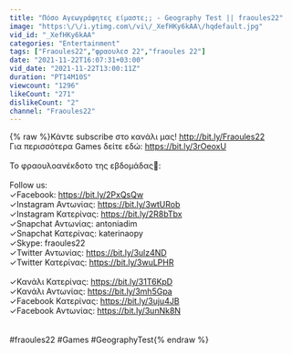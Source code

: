 ```yaml
---
title: "Πόσο Αγεωγράφητες είμαστε;; - Geography Test || fraoules22"
image: "https:\/\/i.ytimg.com\/vi\/_XefHKy6kAA\/hqdefault.jpg"
vid_id: "_XefHKy6kAA"
categories: "Entertainment"
tags: ["Fraoules22","φραουλεσ 22","fraoules 22"]
date: "2021-11-22T16:07:31+03:00"
vid_date: "2021-11-22T13:00:11Z"
duration: "PT14M10S"
viewcount: "1296"
likeCount: "271"
dislikeCount: "2"
channel: "Fraoules22"
---
```

{% raw %}Κάντε subscribe στο κανάλι μας! <a rel="nofollow" target="blank" href="http://bit.ly/Fraoules22">http://bit.ly/Fraoules22</a><br />Για περισσότερα Games δείτε εδώ: <a rel="nofollow" target="blank" href="https://bit.ly/3rOeoxU">https://bit.ly/3rOeoxU</a><br /><br />Το φραουλοανέκδοτο της εβδομάδας🍓: <br /><br />Follow us:<br />✓Facebook: <a rel="nofollow" target="blank" href="https://bit.ly/2PxQsQw">https://bit.ly/2PxQsQw</a><br />✓Instagram Αντωνίας: <a rel="nofollow" target="blank" href="https://bit.ly/3wtURob">https://bit.ly/3wtURob</a><br />✓Instagram Κατερίνας: <a rel="nofollow" target="blank" href="https://bit.ly/2R8bTbx">https://bit.ly/2R8bTbx</a><br />✓Snapchat Αντωνίας: antoniadim<br />✓Snapchat Κατερίνας: katerinaopy<br />✓Skype: fraoules22<br />✓Twitter Αντωνίας: <a rel="nofollow" target="blank" href="https://bit.ly/3ulz4ND">https://bit.ly/3ulz4ND</a><br />✓Twitter Κατερίνας: <a rel="nofollow" target="blank" href="https://bit.ly/3wuLPHR">https://bit.ly/3wuLPHR</a><br /><br />✓Κανάλι Κατερίνας: <a rel="nofollow" target="blank" href="https://bit.ly/31T6KpD">https://bit.ly/31T6KpD</a><br />✓Κανάλι Αντωνίας: <a rel="nofollow" target="blank" href="https://bit.ly/3mh5Gpa">https://bit.ly/3mh5Gpa</a><br />✓Facebook Κατερίνας: <a rel="nofollow" target="blank" href="https://bit.ly/3uju4JB">https://bit.ly/3uju4JB</a><br />✓Facebook Αντωνίας: <a rel="nofollow" target="blank" href="https://bit.ly/3unNk8N">https://bit.ly/3unNk8N</a><br /><br /><br />#fraoules22 #Games #GeographyTest{% endraw %}
